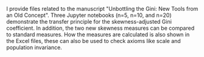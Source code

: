
I provide files related to the manuscript "Unbottling the Gini: New Tools from an Old Concept".
Three Jupyter notebooks (n=5, n=10, and n=20) demonstrate the transfer principle for the 
skewness-adjusted Gini coefficient. In addition, the two new skewness measures can be compared to
standard measures. How the measures are calculated is also shown in the Excel files, these can also be used
to check axioms like scale and population invariance.
